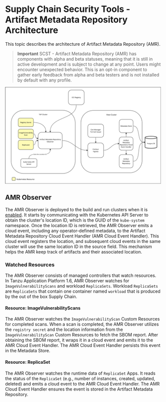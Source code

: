 # Supply Chain Security Tools - Artifact Metadata Repository Architecture

This topic describes the architecture of Artifact Metadata Repository (AMR).

>**Important** SCST - Artifact Metadata Repository (AMR) has components with alpha and beta statuses, meaning that it is still in active development and is subject to change at any point. Users might encounter unexpected behavior. This is an opt-in component to gather early feedback from alpha and beta testers and is not installed by default with any profile.

![Diagram of Architecture for AMR Interaction](../images/amr-arch.png)

## <a id='amr-observer'></a> AMR Observer
The AMR Observer is deployed to the build and run clusters when it is [enabled](install-amr-observer.hbs.md#install). It starts by communicating with the Kubernetes API Server to obtain the cluster's location ID, which is the GUID of the `kube-system` namespace. Once the location ID is retrieved, the AMR Observer emits a cloud event, including any operator-defined metadata, to the Artifact Metadata Repository Cloud Event Handler (AMR Cloud Event Handler). This cloud event registers the location, and subsequent cloud events in the same cluster will use the same location ID in the source field. This mechanism helps the AMR keep track of artifacts and their associated location.

### <a id='watched-resources'></a> Watched Resources
The AMR Observer consists of managed controllers that watch resources. In Tanzu Application Platform 1.6, AMR Observer watches for `ImageVulnerabilityScans` and workload `ReplicaSets`. Workload `ReplicaSets` are `ReplicaSets` that contain one container named `workload` that is produced by the out of the box Supply Chain.

#### <a id='imagevulnerabilityscans'></a> Resource: ImageVulnerabilityScans
The AMR Observer watches the `ImageVulnerabilityScan` Custom Resources for completed scans. When a scan is completed, the AMR Observer utilizes the `registry secret` and the location information from the `ImageVulnerabilityScan` Custom Resources to fetch the SBOM report. After obtaining the SBOM report, it wraps it in a cloud event and emits it to the AMR Cloud Event Handler. The AMR Cloud Event Handler persists this event in the Metadata Store.

#### <a id='replicaset'></a> Resource: ReplicaSet
The AMR Observer watches the runtime data of `ReplicaSet` Apps. It reads the status of the `ReplicaSet` (e.g., number of instances, created, updated, deleted) and emits a cloud event to the AMR Cloud Event Handler. The AMR Cloud Event Handler ensures the event is stored in the Artifact Metadata Repository.







